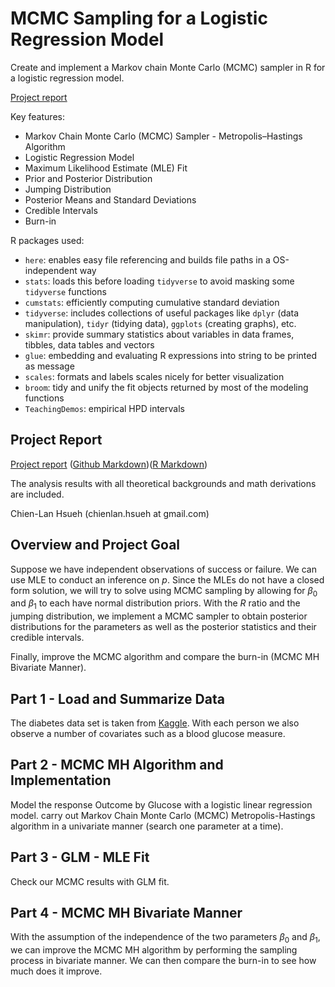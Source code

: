 # MCMC Sampling for a Logistic Regression Model

Create and implement a Markov chain Monte Carlo (MCMC) sampler in R for a logistic regression model. 

[Project report](https://rpubs.com/clh2021/1113694)

Key features:

- Markov Chain Monte Carlo (MCMC) Sampler - Metropolis–Hastings Algorithm
- Logistic Regression Model
- Maximum Likelihood Estimate (MLE) Fit
- Prior and Posterior Distribution
- Jumping Distribution
- Posterior Means and Standard Deviations
- Credible Intervals
- Burn-in

R packages used:

- `here`: enables easy file referencing and builds file paths in a OS-independent way
- `stats`: loads this before loading `tidyverse` to avoid masking some `tidyverse` functions
- `cumstats`: efficiently computing cumulative standard deviation
- `tidyverse`: includes collections of useful packages like `dplyr` (data manipulation), `tidyr` (tidying data),  `ggplots` (creating graphs), etc.
- `skimr`: provide summary statistics about variables in data frames, tibbles, data tables and vectors
- `glue`: embedding and evaluating R expressions into string to be printed as message
- `scales`: formats and labels scales nicely for better visualization
- `broom`: tidy and unify the fit objects returned by most of the modeling functions
- `TeachingDemos`: empirical HPD intervals

## Project Report

[Project report](https://rpubs.com/clh2021/1113694) ([Github Markdown](./project2.md))([R Markdown](./project2.Rmd))

The analysis results with all theoretical backgrounds and math derivations are included. 

Chien-Lan Hsueh (chienlan.hsueh at gmail.com)

## Overview and Project Goal

Suppose we have independent observations of success or failure. We can use MLE to conduct an inference on $p$. Since the MLEs do not have a closed form solution, we will try to solve using MCMC sampling by allowing for $\beta_0$ and $\beta_1$ to each have normal distribution priors. With the $R$ ratio and the jumping distribution, we implement a MCMC sampler to obtain posterior distributions for the parameters as well as the posterior statistics and their credible intervals. 

Finally, improve the MCMC algorithm and compare the burn-in (MCMC MH Bivariate Manner).

## Part 1 - Load and Summarize Data

The diabetes data set is taken from [Kaggle](https://www.kaggle.com/datasets/vikasukani/diabetes-data-set). With each person we also observe a number of covariates such as a blood glucose measure. 

## Part 2 - MCMC MH Algorithm and Implementation

Model the response Outcome by Glucose with a logistic linear regression model. carry out Markov Chain Monte Carlo (MCMC) Metropolis-Hastings algorithm in a univariate manner (search one parameter at a time).

## Part 3 - GLM - MLE Fit

Check our MCMC results with GLM fit.

## Part 4 - MCMC MH Bivariate Manner

With the assumption of the independence of the two parameters $\beta_0$ and $\beta_1$, we can improve the MCMC MH algorithm by performing the sampling process in bivariate manner. We can then compare the burn-in to see how much does it improve.